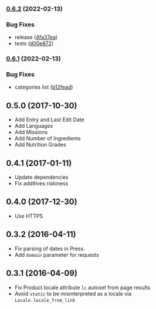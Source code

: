 ### [0.6.2](https://github.com/openfoodfacts/openfoodfacts-ruby/compare/v0.6.1...v0.6.2) (2022-02-13)


### Bug Fixes

* release ([4fa37ea](https://github.com/openfoodfacts/openfoodfacts-ruby/commit/4fa37ea0aadd59a7300147e028a219d9df4bee45))
* tests ([d00e872](https://github.com/openfoodfacts/openfoodfacts-ruby/commit/d00e87265a5bd6aa086480e4896adf6b6d2402a2))

### [0.6.1](https://github.com/openfoodfacts/openfoodfacts-ruby/compare/v0.6.0...v0.6.1) (2022-02-13)


### Bug Fixes

* categories list ([b12fead](https://github.com/openfoodfacts/openfoodfacts-ruby/commit/b12fead730990e80bff66d262b744e96f644e752))


## 0.5.0 (2017-10-30)

* Add Entry and Last Edit Date
* Add Languages
* Add Missions
* Add Number of Ingredients
* Add Nutrition Grades


## 0.4.1 (2017-01-11)

* Update dependencies
* Fix additives riskiness


## 0.4.0 (2017-12-30)

* Use HTTPS


## 0.3.2 (2016-04-11)

* Fix parsing of dates in Press.
* Add `domain` parameter for requests


## 0.3.1 (2016-04-09)

* Fix Product locale attribute `lc` autoset from page results
* Avoid `static` to be misinterpreted as a locale via `Locale.locale_from_link`
